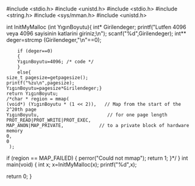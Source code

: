 #include <stdio.h>
#include <unistd.h>
#include <stdio.h>
#include <string.h>
#include <sys/mman.h>
#include <unistd.h>

int InitMyMalloc (int YıgınBoyutu){
	int* Girilendeger;
	printf("Lutfen 4096 veya 4096 sayisinin katlarini giriniz;\n");
	scanf("%d",Girilendeger);
	int** deger=strcmp (Girilendeger,"\n"==0);

		if (deger==0)
		{
		YıgınBoyutu=4096; /* code */
		}
		else{	
	size_t pagesize=getpagesize();
	printf("%zu\n",pagesize);
	YıgınBoyutu=pagesize*Girilendeger;}
	return YıgınBoyutu;
	/*char * region = mmap(
    (void*) (YıgınBoyutu * (1 << 2)),   // Map from the start of the 2^20th page
    YıgınBoyutu,                         // for one page length
    PROT_READ|PROT_WRITE|PROT_EXEC,
    MAP_ANON|MAP_PRIVATE,             // to a private block of hardware memory
    0,
    0
 	 );
  if (region == MAP_FAILED) {
    perror("Could not mmap");
    return 1;
  }*/
}
int main(void) {
	int x;
	x=InitMyMalloc(x);
 	printf("%d",x);

return 0;
}
